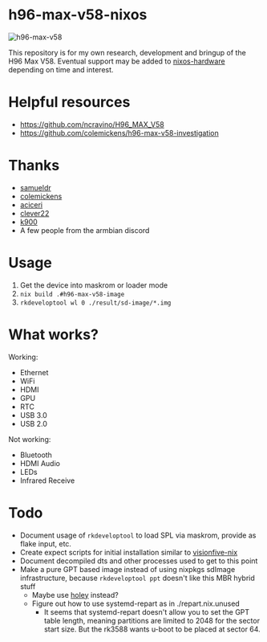 # h96-max-v58-nixos

![h96-max-v58](https://github.com/MatthewCroughan/h96-max-v58-nixos/assets/26458780/160e2ea4-484f-4da2-874c-7390ec5c5f74)

This repository is for my own research, development and bringup of the H96 Max V58. Eventual support may be added to [nixos-hardware](https://github.com/NixOS/nixos-hardware/) depending on time and interest.

# Helpful resources

- https://github.com/ncravino/H96_MAX_V58
- https://github.com/colemickens/h96-max-v58-investigation

# Thanks

- [samueldr](https://github.com/samueldr/)
- [colemickens](https://github.com/colemickens/)
- [aciceri](https://github.com/aciceri/)
- [clever22](https://github.com/cleverca22/)
- [k900](https://github.com/k900)
- A few people from the armbian discord

# Usage

1. Get the device into maskrom or loader mode
2. `nix build .#h96-max-v58-image`
3. `rkdeveloptool wl 0 ./result/sd-image/*.img`

# What works?

Working:

- Ethernet
- WiFi
- HDMI
- GPU
- RTC
- USB 3.0
- USB 2.0

Not working:

- Bluetooth
- HDMI Audio
- LEDs
- Infrared Receive

# Todo

- Document usage of `rkdeveloptool` to load SPL via maskrom, provide as flake input, etc.
- Create expect scripts for initial installation similar to [visionfive-nix](https://github.com/MatthewCroughan/visionfive-nix)
- Document decompiled dts and other processes used to get to this point
- Make a pure GPT based image instead of using nixpkgs sdImage infrastructure, because `rkdeveloptool ppt` doesn't like this MBR hybrid stuff
  - Maybe use [holey](https://github.com/samueldr/holey) instead?
  - Figure out how to use systemd-repart as in ./repart.nix.unused
    - It seems that systemd-repart doesn't allow you to set the GPT table
      length, meaning partitions are limited to 2048 for the sector start size.
      But the rk3588 wants u-boot to be placed at sector 64.

